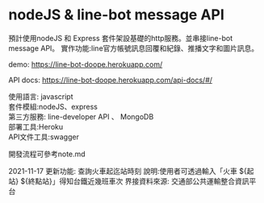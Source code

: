 # nodeJS & line-bot message API
預計使用nodeJS 和 Express 套件架設基礎的http服務。並串接line-bot message API。
實作功能:line官方帳號訊息回覆和紀錄、推播文字和圖片訊息。

demo: https://line-bot-doope.herokuapp.com/     

API docs: https://line-bot-doope.herokuapp.com/api-docs/#/

使用語言: javascript   
套件模組:nodeJS、express   
第三方服務: line-developer API 、 MongoDB   
部署工具:Heroku   
API文件工具:swagger   

開發流程可參考note.md

2021-11-17
更新功能: 查詢火車起迄站時刻
說明:使用者可透過輸入「火車 ${起站} ${終點站}」得知台鐵近幾班車次
界接資料來源: 交通部公共運輸整合資訊平台
